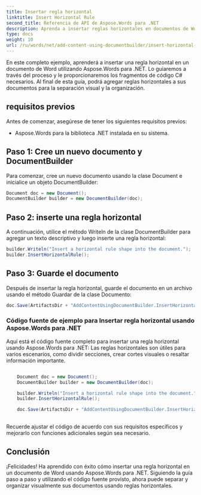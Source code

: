```yaml
---
title: Insertar regla horizontal
linktitle: Insert Horizontal Rule
second_title: Referencia de API de Aspose.Words para .NET
description: Aprenda a insertar reglas horizontales en documentos de Word usando Aspose.Words para .NET. Guía paso por paso.
type: docs
weight: 10
url: /ru/words/net/add-content-using-documentbuilder/insert-horizontal-rule/
---
```


En este completo ejemplo, aprenderá a insertar una regla horizontal en un documento de Word utilizando Aspose.Words para .NET. Lo guiaremos a través del proceso y le proporcionaremos los fragmentos de código C# necesarios. Al final de esta guía, podrá agregar reglas horizontales a sus documentos para la separación visual y la organización.

## requisitos previos
Antes de comenzar, asegúrese de tener los siguientes requisitos previos:
- Aspose.Words para la biblioteca .NET instalada en su sistema.

## Paso 1: Cree un nuevo documento y DocumentBuilder
Para comenzar, cree un nuevo documento usando la clase Document e inicialice un objeto DocumentBuilder:

```csharp
Document doc = new Document();
DocumentBuilder builder = new DocumentBuilder(doc);
```

## Paso 2: inserte una regla horizontal
A continuación, utilice el método Writeln de la clase DocumentBuilder para agregar un texto descriptivo y luego inserte una regla horizontal:

```csharp
builder.Writeln("Insert a horizontal rule shape into the document.");
builder.InsertHorizontalRule();
```

## Paso 3: Guarde el documento
Después de insertar la regla horizontal, guarde el documento en un archivo usando el método Guardar de la clase Documento:

```csharp
doc.Save(ArtifactsDir + "AddContentUsingDocumentBuilder.InsertHorizontalRule.docx");
```

### Código fuente de ejemplo para Insertar regla horizontal usando Aspose.Words para .NET
Aquí está el código fuente completo para insertar una regla horizontal usando Aspose.Words para .NET:
Las reglas horizontales son útiles para varios escenarios, como dividir secciones, crear cortes visuales o resaltar información importante.

```csharp

	Document doc = new Document();
	DocumentBuilder builder = new DocumentBuilder(doc);

	builder.Writeln("Insert a horizontal rule shape into the document.");
	builder.InsertHorizontalRule();

	doc.Save(ArtifactsDir + "AddContentUsingDocumentBuilder.InsertHorizontalRule.docx");
	
```

Recuerde ajustar el código de acuerdo con sus requisitos específicos y mejorarlo con funciones adicionales según sea necesario.

## Conclusión
¡Felicidades! Ha aprendido con éxito cómo insertar una regla horizontal en un documento de Word usando Aspose.Words para .NET. Siguiendo la guía paso a paso y utilizando el código fuente provisto, ahora puede separar y organizar visualmente sus documentos usando reglas horizontales.

